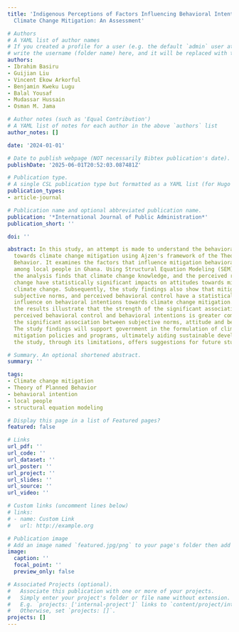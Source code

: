 ```yaml
---
title: 'Indigenous Perceptions of Factors Influencing Behavioral Intentions Towards
  Climate Change Mitigation: An Assessment'

# Authors
# A YAML list of author names
# If you created a profile for a user (e.g. the default `admin` user at `content/authors/admin/`), 
# write the username (folder name) here, and it will be replaced with their full name and linked to their profile.
authors:
- Ibrahim Basiru
- Guijian Liu
- Vincent Ekow Arkorful
- Benjamin Kweku Lugu
- Balal Yousaf
- Mudassar Hussain
- Osman M. Jama

# Author notes (such as 'Equal Contribution')
# A YAML list of notes for each author in the above `authors` list
author_notes: []

date: '2024-01-01'

# Date to publish webpage (NOT necessarily Bibtex publication's date).
publishDate: '2025-06-01T20:52:03.087481Z'

# Publication type.
# A single CSL publication type but formatted as a YAML list (for Hugo requirements).
publication_types:
- article-journal

# Publication name and optional abbreviated publication name.
publication: '*International Journal of Public Administration*'
publication_short: ''

doi: ''

abstract: In this study, an attempt is made to understand the behavioral intentions
  towards climate change mitigation using Ajzen's framework of the Theory of Planned
  Behavior. It examines the factors that influence mitigation behavioral intentions
  among local people in Ghana. Using Structural Equation Modeling (SEM) technique,
  the analysis finds that climate change knowledge, and the perceived risk of climate
  change have statistically significant impacts on attitudes towards mitigation of
  climate change. Subsequently, the study findings also show that mitigation attitude,
  subjective norms, and perceived behavioral control have a statistically significant
  influence on behavioral intentions towards climate change mitigation. Moreover,
  the results illustrate that the strength of the significant association between
  perceived behavioral control and behavioral intentions is greater compared with
  the significant association between subjective norms, attitude and behavioral intentions.
  The study findings will support government in the formulation of climate change
  mitigation policies and programs, ultimately aiding sustainable development. Finally,
  the study, through its limitations, offers suggestions for future studies.

# Summary. An optional shortened abstract.
summary: ''

tags:
- Climate change mitigation
- Theory of Planned Behavior
- behavioral intention
- local people
- structural equation modeling

# Display this page in a list of Featured pages?
featured: false

# Links
url_pdf: ''
url_code: ''
url_dataset: ''
url_poster: ''
url_project: ''
url_slides: ''
url_source: ''
url_video: ''

# Custom links (uncomment lines below)
# links:
# - name: Custom Link
#   url: http://example.org

# Publication image
# Add an image named `featured.jpg/png` to your page's folder then add a caption below.
image:
  caption: ''
  focal_point: ''
  preview_only: false

# Associated Projects (optional).
#   Associate this publication with one or more of your projects.
#   Simply enter your project's folder or file name without extension.
#   E.g. `projects: ['internal-project']` links to `content/project/internal-project/index.md`.
#   Otherwise, set `projects: []`.
projects: []
---
```


